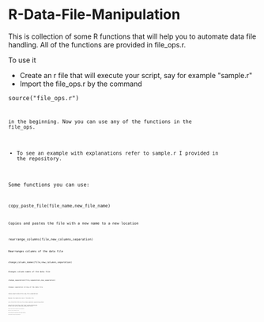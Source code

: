 # R-Data-File-Manipulation

This is collection of some R functions that will help you to automate data file handling. All of the functions are provided in file_ops.r. 

To use it

- Create an r file that will execute your script, say for example "sample.r"
- Import the file_ops.r by the command 

<code>source("file_ops.r")<code> 

in the beginning. Now you can use any of the functions in the file_ops.
- To see an example with explanations refer to sample.r I provided in the repository.

Some functions you can use:

<code>copy_paste_file(file_name,new_file_name)<code> 

Copies and pastes the file with a new name to a new location

<code>rearrange_columns(file,new_columns,separation)<code> 

Rearranges columns of the data file

<code>change_column_names(file,new_columns,separation)<code>

Changes column names of the data file

<code>change_separation(file,separation,new_separation)<code>

Changes separation string of the data file

<code>remove_duplicates(file,new_file,separation)<code>

Removes the duplicate rows of the data file

<code>join_files(file1,file2,new_file,columns,separation,type,missing_values)<code>

Joins two files and creates a third file as a result. There are four options of join: inner, outer, left, right. And the missing values at the end of the join are replaced by missing_values string. 

<code>merge_files(file1,file2,new_file,separation)<code>

Merges two files by adding the rows.

<code>add_new_column(file,new_column_name,new_column_content,separation)<code>

Adds a new column to the data file with the same value
